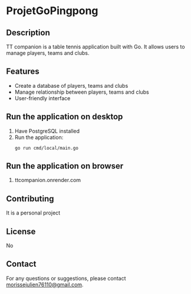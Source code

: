 # ProjetGoPingpong

## Description
TT companion is a table tennis application built with Go. It allows users to manage players, teams and clubs.

## Features
- Create a database of players, teams and clubs
- Manage relationship between players, teams and clubs
- User-friendly interface

## Run the application on desktop
1. Have PostgreSQL installed
2. Run the application:
    ```
    go run cmd/local/main.go
    ```

## Run the application on browser
1. ttcompanion.onrender.com

## Contributing
It is a personal project

## License
No

## Contact
For any questions or suggestions, please contact morissejulien76110@gmail.com.